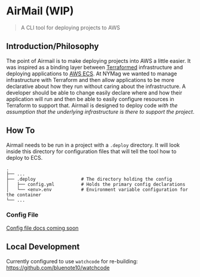 # AirMail (WIP)

> A CLI tool for deploying projects to AWS

## Introduction/Philosophy

The point of Airmail is to make deploying projects into AWS a little easier. It was inspired as a binding layer between [Terraformed](https://www.terraform.io/) infrastructure and deploying applications to [AWS ECS](https://docs.aws.amazon.com/ecs/index.html). At NYMag we wanted to manage infrastructure with Terraform and then allow applications to be more declarative about how they run without caring about the infrastructure. A developer should be able to change easily declare where and how their application will run and then be able to easily configure resources in Terraform to support that. Airmail is designed to deploy code _with the assumption that the underlying infrastructure is there to support the project_.

## How To

Airmail needs to be run in a project with a `.deploy` directory. It will look inside this directory for configuration files that will tell the tool how to deploy to ECS.

    .
    ├── ...
    ├── .deploy                 # The directory holding the config
    │   ├── config.yml          # Holds the primary config declarations
    │   └── <env>.env           # Environment variable configuration for the container
    └── ...

### Config File
[Config file docs coming soon](./docs/config.md)


## Local Development

Currently configured to use `watchcode` for re-building: https://github.com/bluenote10/watchcode
